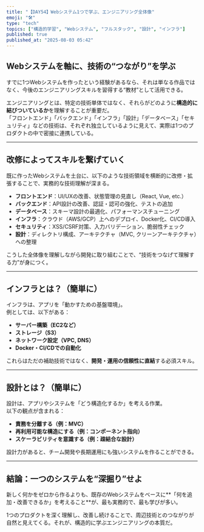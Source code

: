 ```yaml
---
title: "【DAY54】Webシステム1つで学ぶ、エンジニアリング全体像"
emoji: "🛠️"
type: "tech"
topics: ["構造的学習", "Webシステム", "フルスタック", "設計", "インフラ"]
published: true
published_at: "2025-08-03 05:42"
---
```


## Webシステムを軸に、技術の“つながり”を学ぶ

すでに1つWebシステムを作ったという経験があるなら、それは単なる作品ではなく、今後のエンジニアリングスキルを習得する“教材”として活用できる。

エンジニアリングとは、特定の技術単体ではなく、それらがどのように**構造的に結びついているか**を理解することが重要だ。  
「フロントエンド」「バックエンド」「インフラ」「設計」「データベース」「セキュリティ」などの技術は、それぞれ独立しているように見えて、実際は1つのプロダクトの中で密接に連携している。

---

## 改修によってスキルを繋げていく

既に作ったWebシステムを土台に、以下のような技術領域を横断的に改修・拡張することで、実務的な技術理解が深まる。

- **フロントエンド**：UI/UXの改善、状態管理の見直し（React, Vue, etc.）
- **バックエンド**：API設計の改善、認証・認可の強化、テストの追加
- **データベース**：スキーマ設計の最適化、パフォーマンスチューニング
- **インフラ**：クラウド（AWS/GCP）上へのデプロイ、Docker化、CI/CD導入
- **セキュリティ**：XSS/CSRF対策、入力バリデーション、脆弱性チェック
- **設計**：ディレクトリ構成、アーキテクチャ（MVC, クリーンアーキテクチャ）への整理

こうした全体像を理解しながら開発に取り組むことで、“技術をつなげて理解する力”が身につく。

---

## インフラとは？（簡単に）

インフラは、アプリを「動かすための基盤環境」。  
例としては、以下がある：

- **サーバー構築（EC2など）**
- **ストレージ（S3）**
- **ネットワーク設定（VPC, DNS）**
- **Docker・CI/CDでの自動化**

これらはただの補助技術ではなく、**開発・運用の信頼性に直結**する必須スキル。

---

## 設計とは？（簡単に）

設計は、アプリやシステムを「どう構造化するか」を考える作業。  
以下の観点が含まれる：

- **責務を分離する（例：MVC）**
- **再利用可能な構造にする（例：コンポーネント指向）**
- **スケーラビリティを意識する（例：疎結合な設計）**

設計力があると、チーム開発や長期運用にも強いシステムを作ることができる。

---

## 結論：一つのシステムを“深掘り”せよ

新しく何かをゼロから作るよりも、既存のWebシステムをベースに**「何を追加・改善できるか」を考えること**が、最も実務的で、最も学びが多い。

1つのプロダクトを深く理解し、改善し続けることで、周辺技術とのつながりが自然と見えてくる。それが、構造的に学ぶエンジニアリングの本質だ。
